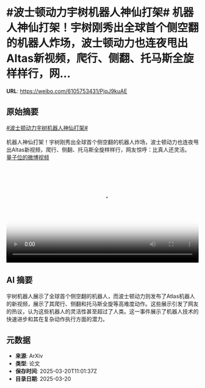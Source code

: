 # #波士顿动力宇树机器人神仙打架# 机器人神仙打架！宇树刚秀出全球首个侧空翻的机器人炸场，波士顿动力也连夜甩出Altas新视频，爬行、侧翻、托马斯全旋样样行，网...

**URL**: https://weibo.com/6105753431/PjqJ9kuAE

## 原始摘要

<a href="https://m.weibo.cn/search?containerid=231522type%3D1%26t%3D10%26q%3D%23%E6%B3%A2%E5%A3%AB%E9%A1%BF%E5%8A%A8%E5%8A%9B%E5%AE%87%E6%A0%91%E6%9C%BA%E5%99%A8%E4%BA%BA%E7%A5%9E%E4%BB%99%E6%89%93%E6%9E%B6%23&amp;extparam=%23%E6%B3%A2%E5%A3%AB%E9%A1%BF%E5%8A%A8%E5%8A%9B%E5%AE%87%E6%A0%91%E6%9C%BA%E5%99%A8%E4%BA%BA%E7%A5%9E%E4%BB%99%E6%89%93%E6%9E%B6%23" data-hide=""><span class="surl-text">#波士顿动力宇树机器人神仙打架#</span></a> <br><br>机器人神仙打架！宇树刚秀出全球首个侧空翻的机器人炸场，波士顿动力也连夜甩出Altas新视频，爬行、侧翻、托马斯全旋样样行，网友惊呼：比真人还灵活。 <a href="https://video.weibo.com/show?fid=1034:5146307611000871" data-hide=""><span class="url-icon"><img style="width: 1rem;height: 1rem" src="https://h5.sinaimg.cn/upload/2015/09/25/3/timeline_card_small_video_default.png" referrerpolicy="no-referrer"></span><span class="surl-text">量子位的微博视频</span></a> <br clear="both"><div style="clear: both"></div><video controls="controls" poster="https://tvax4.sinaimg.cn/orj480/006Fd7o3ly1hzniiq0u2nj30u01hcgnq.jpg" style="width: 100%"><source src="https://f.video.weibocdn.com/o0/azolvz25lx08mP8z0UhW01041200jDWg0E010.mp4?label=mp4_720p&amp;template=720x1280.24.0&amp;ori=0&amp;ps=1CwnkDw1GXwCQx&amp;Expires=1742472056&amp;ssig=6Q6VARkegU&amp;KID=unistore,video"><source src="https://f.video.weibocdn.com/o0/J3WV5OpZlx08mP8yWfTG01041200c1A00E010.mp4?label=mp4_hd&amp;template=540x960.24.0&amp;ori=0&amp;ps=1CwnkDw1GXwCQx&amp;Expires=1742472056&amp;ssig=2r053rX9jn&amp;KID=unistore,video"><source src="https://f.video.weibocdn.com/o0/hSlrBYMwlx08mP8ycYt2010412006IED0E010.mp4?label=mp4_ld&amp;template=360x640.24.0&amp;ori=0&amp;ps=1CwnkDw1GXwCQx&amp;Expires=1742472056&amp;ssig=VifjTc6i9x&amp;KID=unistore,video"><p>视频无法显示，请前往<a href="https://video.weibo.com/show?fid=1034%3A5146307611000871" target="_blank" rel="noopener noreferrer">微博视频</a>观看。</p></video>

## AI 摘要

宇树机器人展示了全球首个侧空翻的机器人，而波士顿动力则发布了Atlas机器人的新视频，展示了其爬行、侧翻和托马斯全旋等高难度动作。这些展示引发了网友的热议，认为这些机器人的灵活性甚至超过了人类。这一事件展示了机器人技术的快速进步和其在复杂动作执行方面的潜力。

## 元数据

- **来源**: ArXiv
- **类型**: 论文
- **保存时间**: 2025-03-20T11:01:37Z
- **目录日期**: 2025-03-20
